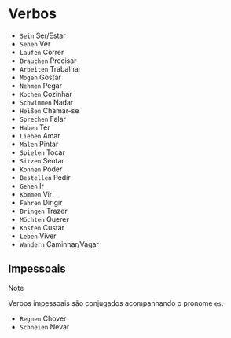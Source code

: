 # Verbos

-   `Sein` Ser/Estar
-   `Sehen` Ver
-   `Laufen` Correr
-   `Brauchen` Precisar
-   `Arbeiten` Trabalhar
-   `Mögen` Gostar
-   `Nehmen` Pegar
-   `Kochen` Cozinhar
-   `Schwimmen` Nadar
-   `Heißen` Chamar-se
-   `Sprechen` Falar
-   `Haben` Ter
-   `Lieben` Amar
-   `Malen` Pintar
-   `Spielen` Tocar
-   `Sitzen` Sentar
-   `Können` Poder
-   `Bestellen` Pedir
-   `Gehen` Ir
-   `Kommen` Vir
-   `Fahren` Dirigir
-   `Bringen` Trazer
-   `Möchten` Querer
-   `Kosten` Custar
-   `Leben` Viver
-   `Wandern` Caminhar/Vagar

## Impessoais

> [!NOTE]
> Verbos impessoais são conjugados acompanhando o pronome `es`.

-   `Regnen` Chover
-   `Schneien` Nevar
